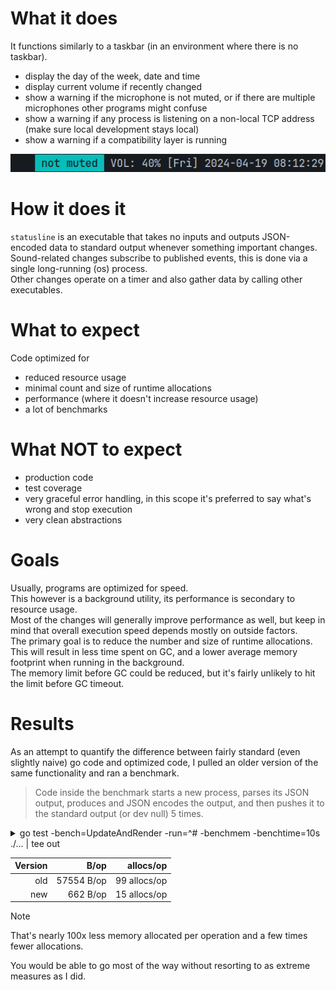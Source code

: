 # What it does
It functions similarly to a taskbar (in an environment where there is no taskbar).
- display the day of the week, date and time
- display current volume if recently changed
- show a warning if the microphone is not muted, or if there are multiple microphones other programs might confuse
- show a warning if any process is listening on a non-local TCP address (make sure local development stays local)
- show a warning if a compatibility layer is running

![screenshot](/bar.png)

# How it does it
`statusline` is an executable that takes no inputs and outputs JSON-encoded data to standard output whenever something important changes.<br/>
Sound-related changes subscribe to published events, this is done via a single long-running (os) process.<br/>
Other changes operate on a timer and also gather data by calling other executables.<br/>

# What to expect
Code optimized for
- reduced resource usage
- minimal count and size of runtime allocations
- performance (where it doesn't increase resource usage)
- a lot of benchmarks

# What NOT to expect
- production code
- test coverage
- very graceful error handling, in this scope it's preferred to say what's wrong and stop execution
- very clean abstractions

# Goals
Usually, programs are optimized for speed.<br/>
This however is a background utility, its performance is secondary to resource usage.<br/>
Most of the changes will generally improve performance as well, but keep in mind that overall execution speed depends mostly on outside factors.<br/>
The primary goal is to reduce the number and size of runtime allocations.<br/>
This will result in less time spent on GC, and a lower average memory footprint when running in the background.<br/>
The memory limit before GC could be reduced, but it's fairly unlikely to hit the limit before GC timeout.<br/>

# Results
As an attempt to quantify the difference between fairly standard (even slightly naive) go code and optimized code, I pulled an older version of the same functionality and ran a benchmark.<br/>
> Code inside the benchmark starts a new process, parses its JSON output, produces and JSON encodes the output, and then pushes it to the standard output (or dev null) 5 times.<br/>

<details>

<summary>go test -bench=UpdateAndRender -run=^# -benchmem -benchtime=10s ./... | tee out</summary>

> branch old-code-compare

```
goos: linux
goarch: amd64
pkg: github.com/mjw6i/statusline/internal
cpu: AMD Ryzen 7 3700X 8-Core Processor             
BenchmarkNewUpdateAndRender-16    	    2323	   5100528 ns/op	     662 B/op	      15 allocs/op
BenchmarkOldUpdateAndRender-16    	    2193	   6544635 ns/op	   57554 B/op	      99 allocs/op
PASS
ok  	github.com/mjw6i/statusline/internal	27.282s
```

</details>

| Version | B/op | allocs/op |
| ---: | ---: | ---: |
| old | 57554 B/op | 99 allocs/op |
| new | 662 B/op | 15 allocs/op |

> [!NOTE]
> That's nearly 100x less memory allocated per operation and a few times fewer allocations.

You would be able to go most of the way without resorting to as extreme measures as I did.<br/>
